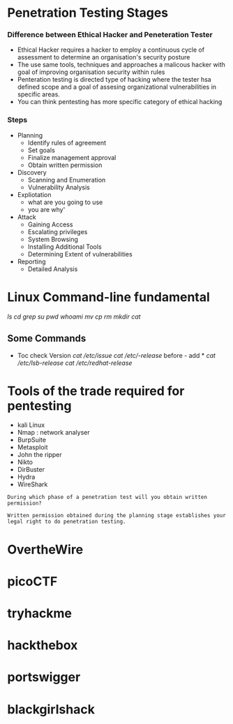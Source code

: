 # Penetration Testing Stages
### Difference between Ethical Hacker and Peneteration Tester
- Ethical Hacker requires a hacker to employ a continuous  cycle of assessment to determine an organisation's security posture
-  The use same tools, techniques and approaches a malicous hacker with goal of improving organisation security within rules
- Penteration testing is directed type of hacking where the tester hsa defined scope and a goal of assesing organizational vulnerabilities in specific areas.
- You can think pentesting has more specific category of ethical hacking

### Steps
- Planning
    - Identify rules of agreement
    - Set goals
    - Finalize management approval
    - Obtain written permission
- Discovery
    - Scanning and Enumeration
    - Vulnerability Analysis
- Expliotation
    - what are you going to use
    - you are why'
- Attack
    - Gaining Access
    - Escalating privileges
    - System Browsing
    - Installing Additional Tools
    - Determining Extent of vulnerabilities
- Reporting
    - Detailed Analysis

# Linux Command-line fundamental
*ls*
*cd*
*grep*
*su*
*pwd*
*whoami*
*mv*
*cp*
*rm*
*mkdir*
*cat*

## Some Commands
- Toc check Version
*cat /etc/issue*
*cat /etc/-release*  before - add *
*cat /etc/lsb-release*
*cat /etc/redhat-release*


# Tools of the trade required for pentesting
- kali Linux
- Nmap : network analyser
- BurpSuite
- Metasploit
- John the ripper
- Nikto
- DirBuster
- Hydra
- WireShark


```
During which phase of a penetration test will you obtain written permission?

Written permission obtained during the planning stage establishes your legal right to do penetration testing.
```

# OvertheWire
# picoCTF
# tryhackme
# hackthebox
# portswigger
# blackgirlshack